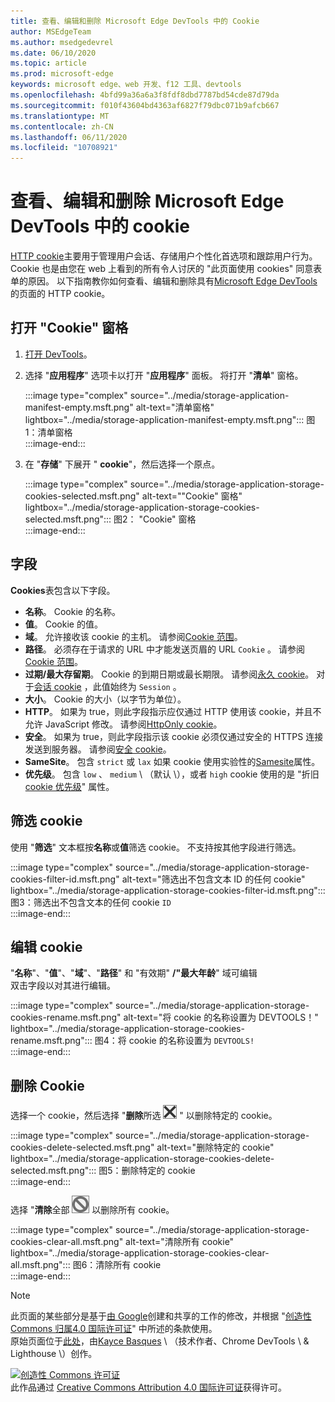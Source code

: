 ```yaml
---
title: 查看、编辑和删除 Microsoft Edge DevTools 中的 Cookie
author: MSEdgeTeam
ms.author: msedgedevrel
ms.date: 06/10/2020
ms.topic: article
ms.prod: microsoft-edge
keywords: microsoft edge、web 开发、f12 工具、devtools
ms.openlocfilehash: 4bfd99a36a6a3f8fdf8dbd7787bd54cde87d79da
ms.sourcegitcommit: f010f43604bd4363af6827f79dbc071b9afcb667
ms.translationtype: MT
ms.contentlocale: zh-CN
ms.lasthandoff: 06/11/2020
ms.locfileid: "10708921"
---
```

<!-- Copyright Kayce Basques 

   Licensed under the Apache License, Version 2.0 (the "License");
   you may not use this file except in compliance with the License.
   You may obtain a copy of the License at

       https://www.apache.org/licenses/LICENSE-2.0

   Unless required by applicable law or agreed to in writing, software
   distributed under the License is distributed on an "AS IS" BASIS,
   WITHOUT WARRANTIES OR CONDITIONS OF ANY KIND, either express or implied.
   See the License for the specific language governing permissions and
   limitations under the License.  -->

# 查看、编辑和删除 Microsoft Edge DevTools 中的 cookie  

[HTTP cookie][MDNHTTPCookies]主要用于管理用户会话、存储用户个性化首选项和跟踪用户行为。  Cookie 也是由您在 web 上看到的所有令人讨厌的 "此页面使用 cookies" 同意表单的原因。  以下指南教你如何查看、编辑和删除具有[Microsoft Edge DevTools][MicrosoftEdgeDevTools]的页面的 HTTP cookie。  

## 打开 "Cookie" 窗格  

1.  [打开 DevTools][DevToolsOpen]。  
1.  选择 "**应用程序**" 选项卡以打开 "**应用程序**" 面板。  将打开 "**清单**" 窗格。  
    
    :::image type="complex" source="../media/storage-application-manifest-empty.msft.png" alt-text="清单窗格" lightbox="../media/storage-application-manifest-empty.msft.png":::
       图1：清单窗格  
    :::image-end:::  

1.  在 "**存储**" 下展开 " **cookie**"，然后选择一个原点。  
    
    :::image type="complex" source="../media/storage-application-storage-cookies-selected.msft.png" alt-text=""Cookie" 窗格" lightbox="../media/storage-application-storage-cookies-selected.msft.png":::
       图2： "Cookie" 窗格  
    :::image-end:::  

## 字段  

**Cookies**表包含以下字段。  

*   **名称**。  Cookie 的名称。  
*   **值**。  Cookie 的值。  
*   **域**。  允许接收该 cookie 的主机。  请参阅[Cookie 范围][MDNHTTPCookiesScope]。  
*   **路径**。  必须存在于请求的 URL 中才能发送页眉的 URL `Cookie` 。  请参阅[Cookie 范围][MDNHTTPCookiesScope]。  
*   **过期/最大存留期**。  Cookie 的到期日期或最长期限。  请参阅[永久 cookie][MDNHTTPCookiesPermanent]。  对于[会话 cookie][MDNHTTPCookiesSession] ，此值始终为 `Session` 。  
*   **大小**。  Cookie 的大小（以字节为单位）。  
*   **HTTP**。  如果为 true，则此字段指示应仅通过 HTTP 使用该 cookie，并且不允许 JavaScript 修改。  请参阅[HttpOnly cookie][MDNHTTPCookiesSecure]。  
*   **安全**。  如果为 true，则此字段指示该 cookie 必须仅通过安全的 HTTPS 连接发送到服务器。  请参阅[安全 cookie][MDNHTTPCookiesSecure]。  
*   **SameSite**。  包含 `strict` 或 `lax` 如果 cookie 使用实验性的[Samesite][MDNHTTPCookiesSamesite]属性。  
*   **优先级**。  包含 `low` 、 `medium` \ （默认 \），或者 `high` cookie 使用的是 "折旧[cookie 优先级][ChromiumIssue232693]" 属性。

## 筛选 cookie  

使用 "**筛选**" 文本框按**名称**或**值**筛选 cookie。  不支持按其他字段进行筛选。  

:::image type="complex" source="../media/storage-application-storage-cookies-filter-id.msft.png" alt-text="筛选出不包含文本 ID 的任何 cookie" lightbox="../media/storage-application-storage-cookies-filter-id.msft.png":::
   图3：筛选出不包含文本的任何 cookie `ID`  
:::image-end:::  

## 编辑 cookie  

"**名称**"、"**值**"、"**域**"、"**路径**" 和 "有效期" **/"最大年龄**" 域可编辑  
双击字段以对其进行编辑。  

:::image type="complex" source="../media/storage-application-storage-cookies-rename.msft.png" alt-text="将 cookie 的名称设置为 DEVTOOLS！" lightbox="../media/storage-application-storage-cookies-rename.msft.png":::
   图4：将 cookie 的名称设置为 `DEVTOOLS!`  
:::image-end:::  

## 删除 Cookie  

选择一个 cookie，然后选择 "**删除**所选 ![ 删除 ][ImageDeleteIcon] " 以删除特定的 cookie。  

:::image type="complex" source="../media/storage-application-storage-cookies-delete-selected.msft.png" alt-text="删除特定的 cookie" lightbox="../media/storage-application-storage-cookies-delete-selected.msft.png":::
   图5：删除特定的 cookie  
:::image-end:::  

选择 "**清除**全部 ![ 清除" ][ImageClearIcon] 以删除所有 cookie。  

:::image type="complex" source="../media/storage-application-storage-cookies-clear-all.msft.png" alt-text="清除所有 cookie" lightbox="../media/storage-application-storage-cookies-clear-all.msft.png":::
   图6：清除所有 cookie  
:::image-end:::  

<!-- image links -->  

[ImageClearIcon]: ../media/clear-icon.msft.png  
[ImageDeleteIcon]: ../media/delete-icon.msft.png  

<!-- links -->  

[MicrosoftEdgeDevTools]: /microsoft-edge/devtools-guide-chromium "Microsoft Edge （Chromium）开发人员工具"  
[DevToolsOpen]: /microsoft-edge/devtools-guide-chromium/open "打开 Microsoft Edge DevTools"  

[ChromiumIssue232693]: https://bugs.chromium.org/p/chromium/issues/detail?id=232693 "Chromium 问题232693：为 Cookies 实施优先级字段 |Chromium Bug"  

[MDNHTTPCookies]: https://developer.mozilla.org/docs/Web/HTTP/Cookies "HTTP cookie |MDN"  
[MDNHTTPCookiesPermanent]: https://developer.mozilla.org/docs/Web/HTTP/Cookies#Permanent_cookies "HTTP cookie-永久 cookie |MDN"  
[MDNHTTPCookiesSamesite]: https://developer.mozilla.org/docs/Web/HTTP/Cookies#SameSite_cookies "HTTP cookie-SameSite cookie |MDN"  
[MDNHTTPCookiesScope]: https://developer.mozilla.org/docs/Web/HTTP/Cookies#Scope_of_cookies "HTTP cookie-cookie 范围 |MDN"  
[MDNHTTPCookiesSecure]: https://developer.mozilla.org/docs/Web/HTTP/Cookies#Secure_and_HttpOnly_cookies "HTTP cookie-安全和 HttpOnly cookie |MDN"  
[MDNHTTPCookiesSession]: https://developer.mozilla.org/docs/Web/HTTP/Cookies#Session_cookies "HTTP cookie-会话 cookie |MDN"  

> [!NOTE]
> 此页面的某些部分是基于[由 Google][GoogleSitePolicies]创建和共享的工作的修改，并根据 "[创造性 Commons 归属4.0 国际许可证][CCA4IL]" 中所述的条款使用。  
> 原始页面位于[此处](https://developers.google.com/web/tools/chrome-devtools/storage/cookies)，由[Kayce Basques][KayceBasques] \ （技术作者、Chrome DevTools \ & Lighthouse \）创作。  

[![创造性 Commons 许可证][CCby4Image]][CCA4IL]  
此作品通过 [Creative Commons Attribution 4.0 国际许可证][CCA4IL]获得许可。  

[CCA4IL]: https://creativecommons.org/licenses/by/4.0  
[CCby4Image]: https://i.creativecommons.org/l/by/4.0/88x31.png  
[GoogleSitePolicies]: https://developers.google.com/terms/site-policies  
[KayceBasques]: https://developers.google.com/web/resources/contributors/kaycebasques  
